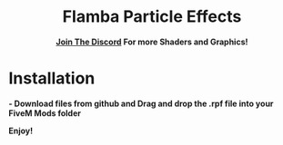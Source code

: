 <h1 align='center'>Flamba Particle Effects</a></h1><p align='center'><b><a href='https://discord.gg/W3gNdv3Gpc'>Join The Discord</a> For more Shaders and Graphics! </a>

<h1>Installation</h1>
- Download files from github and Drag and drop the .rpf file into your FiveM Mods folder


Enjoy!
